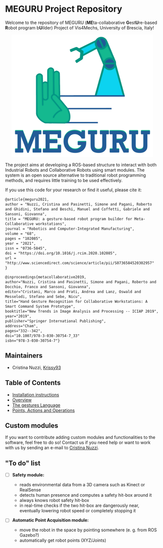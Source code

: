 # MEGURU Project Repository
Welcome to the repository of MEGURU (**ME**ta-collaborative **G**est**U**re-based **R**obot program b**U**ilder) Project of Vis4Mechs, University of Brescia, Italy!<br>

<p align="center">
  <img height="400" src="https://github.com/Krissy93/meta-workstations-project/blob/master/images/MEGLOGO.png">
</p>

The project aims at developing a ROS-based structure to interact with both Industrial Robots and Collaborative Robots using smart modules. The system is an open source alternative to traditional robot programming methods, and requires little training to be used effectively.

If you use this code for your research or find it useful, please cite it:

```
@article{meguru2021,
author = "Nuzzi, Cristina and Pasinetti, Simone and Pagani, Roberto and Ghidini, Stefano and Beschi, Manuel and Coffetti, Gabriele and Sansoni, Giovanna",
title = "MEGURU: a gesture-based robot program builder for Meta-Collaborative workstations",
journal = "Robotics and Computer-Integrated Manufacturing",
volume = "68",
pages = "102085",
year = "2021",
issn = "0736-5845",
doi = "https://doi.org/10.1016/j.rcim.2020.102085",
url = "http://www.sciencedirect.com/science/article/pii/S0736584520302957"
}
```

```
@inproceedings{metacollaborative2019,
author="Nuzzi, Cristina and Pasinetti, Simone and Pagani, Roberto and Docchio, Franco and Sansoni, Giovanna",
editor="Cristani, Marco and Prati, Andrea and Lanz, Oswald and Messelodi, Stefano and Sebe, Nicu",
title="Hand Gesture Recognition for Collaborative Workstations: A Smart Command System Prototype",
booktitle="New Trends in Image Analysis and Processing -- ICIAP 2019",
year="2019",
publisher="Springer International Publishing",
address="Cham",
pages="332--342",
doi="10.1007/978-3-030-30754-7_33"
isbn="978-3-030-30754-7"}
```

## Maintainers
- Cristina Nuzzi, [Krissy93](https://github.com/Krissy93)

## Table of Contents
- [Installation instructions](https://github.com/Krissy93/meta-workstations-project/blob/master/docs/Installation.md)
- [Overview](https://github.com/Krissy93/meta-workstations-project/blob/master/docs/Overview.md)
- [The gestures Language](https://github.com/Krissy93/meta-workstations-project/blob/master/docs/Gestures%20Node.md)
- [Points, Actions and Operations](https://github.com/Krissy93/meta-workstations-project/blob/master/docs/Movements%20Definition.md)

## Custom modules
If you want to contribute adding custom modules and functionalities to the software, feel free to do so! Contact us if you need help or want to work with us by sending an e-mail to [Cristina Nuzzi](mailto:c.nuzzi@unibs.it).

## "To do" list
- [ ] **Safety module:** 
    - reads environmental data from a 3D camera such as Kinect or RealSense
    - detects human presence and computes a safety hit-box around it
    - always knows robot safety hit-box
    - in real-time checks if the two hit-box are dangerously near, eventually lowering robot speed or completely stopping it
    
- [ ] **Automatic Point Acquisition module:**
    - move the robot in the space by pointing somewhere (e. g. from ROS Gazebo?)
    - automatically get robot points (XYZ/Joints)
